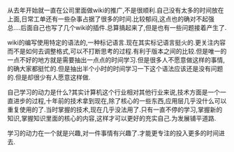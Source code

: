 
从去年开始就一直在公司里面做wiki的推广,不是很顺利.自己没有太多的时间放在上面,日常工单还有一些杂事占据了很多的时间.比较郁闷,这点也的确对不起强总….后面自己也写了几个wiki的插件.总算搞起来了,但是也有一些问题接着产生了.

wiki的编写使用特定的语法的,一种标记语言.现在其实标记语言挺火的.更关注内容而不是如何去调整格式,可以不打断思考的过程.有利于版本之间的比较.但是唯一的一点不好的地方就是需要抽出一点点的时间学习.但是很多人不愿意做这样的事情,的确大家都挺忙的.但是抽出半个小时的时间学习一下这个语法应该还是没有问题的.但是却很少有人愿意这样做.

自己学习的动力是什么?其实计算机这个行业相对其他行业来说,技术方面是一个一直进步的过程,十年前的技术拿到现在,除了核心的一些东西,应用层几乎没什么可以重复使用的了.当时掌握的技术,现在几乎没法用了.只有一直不停的学习,掌握新的知识,掌握知识里面的核心的内容,这样才可以更好的充实自己.为发展铺平道路.

学习的动力在一个就是兴趣,对一件事情有兴趣了.才能更专注的投入更多的时间进去.